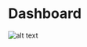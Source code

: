 # Dashboard



![alt text](https://github.com/Nimra2212/dashboard-in-Angular/blob/main/src/assets/images/dashboardimg.png?raw=true)
